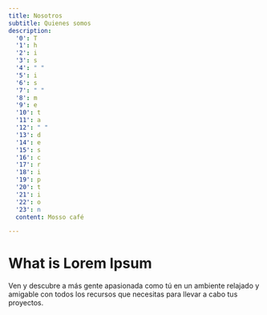 ```yaml
---
title: Nosotros
subtitle: Quienes somos
description:
  '0': T
  '1': h
  '2': i
  '3': s
  '4': " "
  '5': i
  '6': s
  '7': " "
  '8': m
  '9': e
  '10': t
  '11': a
  '12': " "
  '13': d
  '14': e
  '15': s
  '16': c
  '17': r
  '18': i
  '19': p
  '20': t
  '21': i
  '22': o
  '23': n
  content: Mosso café

---
```

# What is Lorem Ipsum

Ven y descubre a más gente apasionada como tú en un ambiente relajado y amigable con todos los recursos que necesitas para llevar a cabo tus proyectos.